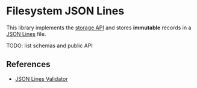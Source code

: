 # Filesystem JSON Lines

This library implements the [storage API](../storage-api/README.md) and stores **immutable** records in a [JSON Lines](https://jsonlines.org/) file.

TODO: list schemas and public API

## References

- [JSON Lines Validator](https://jsonlines.org/validator/)
